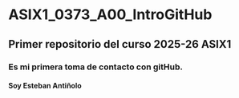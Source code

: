 # ASIX1_0373_A00_IntroGitHub
## Primer repositorio del curso 2025-26 ASIX1
### Es mi primera toma de contacto con gitHub.
#### Soy Esteban Antiñolo